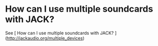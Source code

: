 #  How can I use multiple soundcards with JACK? 

See
 [
	How can I use multiple soundcards with JACK?
      ] (http://jackaudio.org/multiple_devices)



